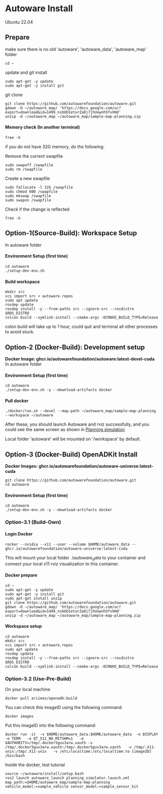 # Autoware Install
Ubuntu 22.04

## Prepare
make sure there is no old 'autoware', 'autoware_data', 'autoware_map' folder
```
cd ~
```
update and git install
```
sudo apt-get -y update
sudo apt-get -y install git
```
git clone
```
git clone https://github.com/autowarefoundation/autoware.git
gdown -O ~/autoware_map/ 'https://docs.google.com/uc?export=download&id=1499_nsbUbIeturZaDj7jhUownh5fvXHd'
unzip -d ~/autoware_map ~/autoware_map/sample-map-planning.zip
```
#### Memory check (In another terminal)
```
free -h
```
if you do not have 32G memory, do the following:

Remove the current swapfile
```
sudo swapoff /swapfile
sudo rm /swapfile
```
Create a new swapfile
```
sudo fallocate -l 32G /swapfile
sudo chmod 600 /swapfile
sudo mkswap /swapfile
sudo swapon /swapfile
```
Check if the change is reflected
```
free -h
```
## Option-1(Source-Build): Workspace Setup
In autoware folder
#### Environment Setup (first time)
```
cd autoware
./setup-dev-env.sh
```
#### Build workspace
```
mkdir src
vcs import src < autoware.repos
sudo apt update
rosdep update
rosdep install -y --from-paths src --ignore-src --rosdistro $ROS_DISTRO
colcon build --symlink-install --cmake-args -DCMAKE_BUILD_TYPE=Release
```
colon build will take up to 1 hour, could quit and terminal all other processes to avoid stuck.
## Option-2 (Docker-Build): Development setup
**Docker Image: ghcr.io/autowarefoundation/autoware:latest-devel-cuda**
In autoware folder
#### Environment Setup (first time)
```
cd autoware
./setup-dev-env.sh -y --download-artifacts docker
```
#### Pull docker
```
./docker/run.sh --devel --map-path ~/autoware_map/sample-map-planning --workspace ~/autoware
```
After these, you should launch Autoware and rviz successfully, and you could see the same screen as shown in [Planning simulation](https://autowarefoundation.github.io/autoware-documentation/main/tutorials/ad-hoc-simulation/planning-simulation/)

Local folder 'autoware' will be mounted on '/workspace' by default.
## Option-3 (Docker-Build) OpenADKit Install
**Docker Images: ghcr.io/autowarefoundation/autoware-universe:latest-cuda**
```
git clone https://github.com/autowarefoundation/autoware.git
cd autoware
```
#### Environment Setup (first time)
```
cd autoware
./setup-dev-env.sh -y --download-artifacts docker
```
### Option-3.1 (Build-Own)
#### Login Docker
```
rocker --nvidia --x11 --user --volume $HOME/autoware_data -- ghcr.io/autowarefoundation/autoware-universe:latest-cuda
```
This will mount your local folder $~/autoware_data$ to your container and connect your local x11 rviz visualization to this container.
#### Docker prepare
```
cd ~
sudo apt-get -y update
sudo apt-get -y install git
sudo apt-get install unzip
git clone https://github.com/autowarefoundation/autoware.git
gdown -O ~/autoware_map/ 'https://docs.google.com/uc?export=download&id=1499_nsbUbIeturZaDj7jhUownh5fvXHd'
unzip -d ~/autoware_map ~/autoware_map/sample-map-planning.zip
```
#### Workspace setup
```
cd autoware
mkdir src
vcs import src < autoware.repos
sudo apt update
rosdep update
rosdep install -y --from-paths src --ignore-src --rosdistro $ROS_DISTRO
colcon build --symlink-install --cmake-args -DCMAKE_BUILD_TYPE=Release
```
### Option-3.2 (Use-Pre-Build)
On your local machine
```
docker pull ariiees/openadk:build
```
You can check this imageID using the following command:
```
docker images
```
Put this imageID into the following command:
```
docker run -it  -v $HOME/autoware_data:$HOME/autoware_data  -e DISPLAY -e TERM   -e QT_X11_NO_MITSHM=1   -e XAUTHORITY=/tmp/.docker5guv3arw.xauth -v /tmp/.docker5guv3arw.xauth:/tmp/.docker5guv3arw.xauth   -v /tmp/.X11-unix:/tmp/.X11-unix   -v /etc/localtime:/etc/localtime:to [imageID] /bin/bash
```
Inside the docker, test tutorial
```
source ~/autoware/install/setup.bash
ros2 launch autoware_launch planning_simulator.launch.xml map_path:=$HOME/autoware_map/sample-map-planning vehicle_model:=sample_vehicle sensor_model:=sample_sensor_kit
```
